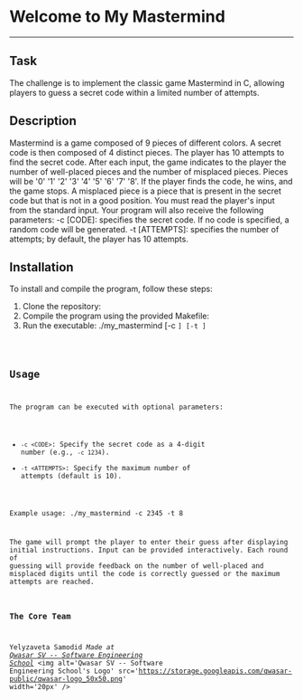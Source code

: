 # Welcome to My Mastermind
---

## Task
The challenge is to implement the classic game Mastermind in C, allowing players to guess a secret code within a limited number of attempts.

## Description
Mastermind is a game composed of 9 pieces of different colors.
A secret code is then composed of 4 distinct pieces.
The player has 10 attempts to find the secret code.
After each input, the game indicates to the player the number of well-placed pieces and the number of misplaced pieces.
Pieces will be '0' '1' '2' '3' '4' '5' '6' '7' '8'.
If the player finds the code, he wins, and the game stops.
A misplaced piece is a piece that is present in the secret code but that is not in a good position.
You must read the player's input from the standard input.
Your program will also receive the following parameters:
-c [CODE]: specifies the secret code. If no code is specified, a random code will be generated.
-t [ATTEMPTS]: specifies the number of attempts; by default, the player has 10 attempts.

## Installation
To install and compile the program, follow these steps:
1. Clone the repository:
2. Compile the program using the provided Makefile:
3. Run the executable:
   ./my_mastermind [-c <CODE>] [-t <ATTEMPTS>]


## Usage
The program can be executed with optional parameters:
- `-c <CODE>`: Specify the secret code as a 4-digit number (e.g., `-c 1234`).
- `-t <ATTEMPTS>`: Specify the maximum number of attempts (default is 10).

Example usage:
./my_mastermind -c 2345 -t 8

The game will prompt the player to enter their guess after displaying initial instructions. Input can be provided interactively. Each round of guessing will provide feedback on the number of well-placed and misplaced digits until the code is correctly guessed or the maximum attempts are reached.

### The Core Team
Yelyzaveta Samodid
<span><i>Made at <a href='https://qwasar.io'>Qwasar SV -- Software Engineering School</a></i></span>
<span><img alt='Qwasar SV -- Software Engineering School's Logo' src='https://storage.googleapis.com/qwasar-public/qwasar-logo_50x50.png' width='20px' /></span>
